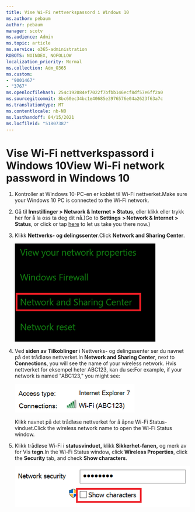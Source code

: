 ```yaml
---
title: Vise Wi-Fi nettverkspassord i Windows 10
ms.author: pebaum
author: pebaum
manager: scotv
ms.audience: Admin
ms.topic: article
ms.service: o365-administration
ROBOTS: NOINDEX, NOFOLLOW
localization_priority: Normal
ms.collection: Adm_O365
ms.custom:
- "9001467"
- "3767"
ms.openlocfilehash: 254c192084ef7022f7bfbb146ecf8df57e6ff2a0
ms.sourcegitcommit: 8bc60ec34bc1e40685e3976576e04a2623f63a7c
ms.translationtype: MT
ms.contentlocale: nb-NO
ms.lasthandoff: 04/15/2021
ms.locfileid: "51807387"
---
```

# <a name="view-wi-fi-network-password-in-windows-10"></a><span data-ttu-id="c25c2-102">Vise Wi-Fi nettverkspassord i Windows 10</span><span class="sxs-lookup"><span data-stu-id="c25c2-102">View Wi-Fi network password in Windows 10</span></span>

1. <span data-ttu-id="c25c2-103">Kontroller at Windows 10-PC-en er koblet til Wi-Fi nettverket.</span><span class="sxs-lookup"><span data-stu-id="c25c2-103">Make sure your Windows 10 PC is connected to the Wi-Fi network.</span></span>

2. <span data-ttu-id="c25c2-104">Gå til **Innstillinger > Network & Internet > Status**, eller [](ms-settings:network?activationSource=GetHelp) klikk eller trykk her for å la oss ta deg dit nå.)</span><span class="sxs-lookup"><span data-stu-id="c25c2-104">Go to **Settings  > Network & Internet  > Status**, or click or tap [here](ms-settings:network?activationSource=GetHelp) to let us take you there now.)</span></span>

3. <span data-ttu-id="c25c2-105">Klikk **Nettverks- og delingssenter**.</span><span class="sxs-lookup"><span data-stu-id="c25c2-105">Click **Network and Sharing Center**.</span></span>

    ![Nettverks- og delingssenter.](media/network-sharing-center.png)

4. <span data-ttu-id="c25c2-107">Ved **siden av** **Tilkoblinger** i Nettverks- og delingssenter ser du navnet på det trådløse nettverket.</span><span class="sxs-lookup"><span data-stu-id="c25c2-107">In **Network and Sharing Center**, next to **Connections**, you will see the name of your wireless network.</span></span> <span data-ttu-id="c25c2-108">Hvis nettverket for eksempel heter ABC123, kan du se:</span><span class="sxs-lookup"><span data-stu-id="c25c2-108">For example, if your network is named "ABC123," you might see:</span></span>

    ![Nettverkstilkoblinger.](media/network-connections.png)

    <span data-ttu-id="c25c2-110">Klikk navnet på det trådløse nettverket for å åpne Wi-Fi Status-vinduet.</span><span class="sxs-lookup"><span data-stu-id="c25c2-110">Click the wireless network name to open the Wi-Fi Status window.</span></span> 

5. <span data-ttu-id="c25c2-111">Klikk trådløse Wi-Fi i **statusvinduet,** klikk **Sikkerhet-fanen,** og merk av for Vis **tegn**.</span><span class="sxs-lookup"><span data-stu-id="c25c2-111">In the Wi-Fi Status window, click **Wireless Properties**, click the **Security** tab, and check **Show characters**.</span></span>

    ![Vis Wi-Fi passordtegn.](media/show-password-characters.png)

